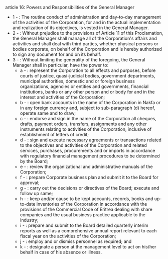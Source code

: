 article 16: Powers and Responsibilities of the General Manager

<ul>
			<li>1 - : The routine conduct of administration and day-to-day management of the activities of the Corporation, for and in the actual implementation and realization of its objectives, is vested in the General Manager.<ul>
			</ul></li>			<li>2 - : Without prejudice to the provisions of Article 11 of this Proclamation, the General Manager shall manage all of the Corporation&#39;s affairs and activities and shall deal with third parties, whether physical persons or bodies corporate, on behalf of the Corporation and is hereby authorized to sign any document for and on its behalf.<ul>
			</ul></li>			<li>3 - : Without limiting the generality of the foregoing, the General Manager shall in particular, have the power to:<ul>
						<li>a - : represent the Corporation to all effects and purposes, before courts of justice, quasi-judicial bodies, government departments, municipal authorities, domestic and or foreign business organizations, agencies or entities and governments, financial institutions, banks or any other person and or body for and in the interest and activities of the Corporation;<ul>
						</ul></li>						<li>b - : open bank accounts in the name of the Corporation in Nakfa or in any foreign currency and, subject to sub-paragraph (d) hereof, operate same and to draw;<ul>
						</ul></li>						<li>c - : endorse and sign in the name of the Corporation all cheques, drafts, payment orders, transfers, assignments and any other instruments relating to activities of the Corporation, inclusive of establishment of letters of credit;<ul>
						</ul></li>						<li>d - : sign and execute necessary agreements or transactions related to the objectives and activities of the Corporation and related services, purchases, procurements and or imports in accordance with regulatory financial management procedures to be determined by the Board;<ul>
						</ul></li>						<li>e - : review the organizational and administrative manuals of the Corporation;<ul>
						</ul></li>						<li>f - : prepare Corporate business plan and submit it to the Board for approval;<ul>
						</ul></li>						<li>g - : carry out the decisions or directives of the Board; execute and follow up same;<ul>
						</ul></li>						<li>h - : keep and&#x2F;or cause to be kept accounts, records, books and up-to-date inventories of the Corporation in accordance with the provisions of the Commercial Code of Eritrea dealing with share companies and the usual business practice applicable to the industry;<ul>
						</ul></li>						<li>i - : prepare and submit to the Board detailed quarterly interim reports as well as a comprehensive annual report relevant to each fiscal year on the activities of the Corporation;<ul>
						</ul></li>						<li>j - : employ and or dismiss personnel as required; and<ul>
						</ul></li>						<li>k - : designate a person at the management level to act on his&#x2F;her behalf in case of his absence or illness.<ul>
						</ul></li>			</ul></li></ul>